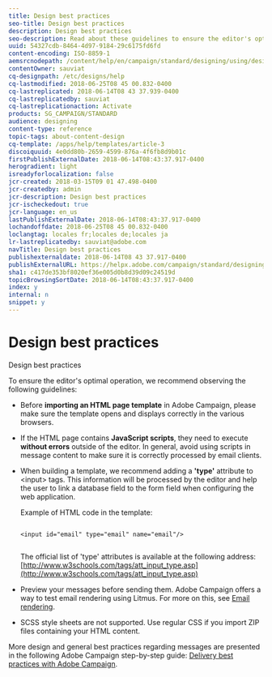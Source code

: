 ```yaml
---
title: Design best practices
seo-title: Design best practices
description: Design best practices
seo-description: Read about these guidelines to ensure the editor's optimal operation.
uuid: 54327cdb-8464-4d97-9184-29c6175fd6fd
content-encoding: ISO-8859-1
aemsrcnodepath: /content/help/en/campaign/standard/designing/using/design-best-practices
contentOwner: sauviat
cq-designpath: /etc/designs/help
cq-lastmodified: 2018-06-25T08 45 00.832-0400
cq-lastreplicated: 2018-06-14T08 43 37.939-0400
cq-lastreplicatedby: sauviat
cq-lastreplicationaction: Activate
products: SG_CAMPAIGN/STANDARD
audience: designing
content-type: reference
topic-tags: about-content-design
cq-template: /apps/help/templates/article-3
discoiquuid: 4e0dd80b-2659-4599-876a-4f6fb8d9b01c
firstPublishExternalDate: 2018-06-14T08:43:37.917-0400
herogradient: light
isreadyforlocalization: false
jcr-created: 2018-03-15T09 01 47.498-0400
jcr-createdby: admin
jcr-description: Design best practices
jcr-ischeckedout: true
jcr-language: en_us
lastPublishExternalDate: 2018-06-14T08:43:37.917-0400
lochandoffdate: 2018-06-25T08 45 00.832-0400
loclangtag: locales fr;locales de;locales ja
lr-lastreplicatedby: sauviat@adobe.com
navTitle: Design best practices
publishexternaldate: 2018-06-14T08 43 37.917-0400
publishExternalURL: https://helpx.adobe.com/campaign/standard/designing/using/design-best-practices.html
sha1: c417de353bf8020ef36e005d0b8d39d09c24519d
topicBrowsingSortDate: 2018-06-14T08:43:37.917-0400
index: y
internal: n
snippet: y
---
```


# Design best practices

Design best practices

To ensure the editor's optimal operation, we recommend observing the following guidelines:

* Before **importing an HTML page template** in Adobe Campaign, please make sure the template opens and displays correctly in the various browsers.
* If the HTML page contains **JavaScript scripts**, they need to execute **without errors** outside of the editor. In general, avoid using scripts in message content to make sure it is correctly processed by email clients.
* When building a template, we recommend adding a **'type'** attribute to &lt;input&gt; tags. This information will be processed by the editor and help the user to link a database field to the form field when configuring the web application.

  Example of HTML code in the template:

  ```
  
  <input id="email" type="email" name="email"/>
     
  ```

  The official list of 'type' attributes is available at the following address: [http://www.w3schools.com/tags/att_input_type.asp](http://www.w3schools.com/tags/att_input_type.asp)

* Preview your messages before sending them. Adobe Campaign offers a way to test email rendering using Litmus. For more on this, see [Email rendering](../../sending/using/email-rendering.md).
* SCSS style sheets are not supported. Use regular CSS if you import ZIP files containing your HTML content.

More design and general best practices regarding messages are presented in the following Adobe Campaign step-by-step guide: [Delivery best practices with Adobe Campaign](https://docs.campaign.adobe.com/doc/standard/getting_started/en/ACS_DeliveryBestPractices.html ).
